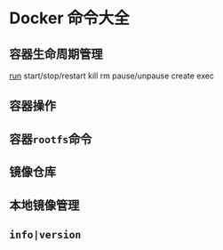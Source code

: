 # Docker 命令大全




## 容器生命周期管理

[run](/orders/run.md)
start/stop/restart
kill
rm
pause/unpause
create
exec



## 容器操作





## 容器`rootfs`命令




## 镜像仓库





## 本地镜像管理





## `info|version`